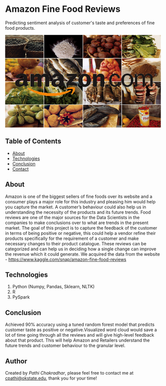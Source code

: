 # Amazon Fine Food Reviews
Predicting sentiment analysis of customer's taste and preferences of fine food products.

<img src="images/download.png" width="600" height="300">

## Table of Contents
* [About](#about)
* [Technologies](#technologies)
* [Conclusion](#conclusion)
* [Contact](#contact)

## About
Amazon is one of the biggest sellers of fine foods over its website and a consumer plays a major role for this industry and pleasing him would help you capture the market. A customer’s behaviour could also help us in understanding the necessity of the products and its future trends. Food reviews are one of the major sources for the Data Scientists in the companies to make conclusions over to what are trends in the present market. The goal of this project is to capture the feedback of the customer in terms of being positive or negative, this could help a vendor refine their products specifically for the requirement of a customer and make necessary changes to their product catalogue. These reviews can be categorized and can help us in deciding how a single change can improve the revenue which it could generate.
We acquired the data from the website - https://www.kaggle.com/snap/amazon-fine-food-reviews

## Technologies
1. Python (Numpy, Pandas, Sklearn, NLTK)
2. R 
3. PySpark

## Conclusion
Achieved 90% accuracy using a tuned random forest model that predicts customer taste as positive or negative.Visualized word cloud would save a lot of time going through all the reviews and will give high-level feedback about that product. This will help Amazon and Retailers understand the future trends and customer behaviour to the granular level. 

## Author
Created by *Pathi Chakradhar*, please feel free to contact me at cpathi@okstate.edu, thank you for your time!

